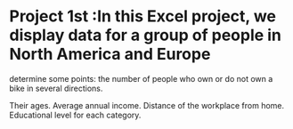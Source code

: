 # Project 1st :In this Excel project, we display data for a group of people in North America and Europe

determine some points: the number of people who own or do not own a bike in several directions.

Their ages.
Average annual income.
Distance of the workplace from home.
Educational level for each category.
